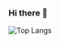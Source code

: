 ### Hi there 👋

![Top Langs](https://github-readme-stats.vercel.app/api/top-langs/?username=oli42&include_all_commits=true&hide=javascript,css,scss,html,Makefile,Processing&theme=tokyonight)


